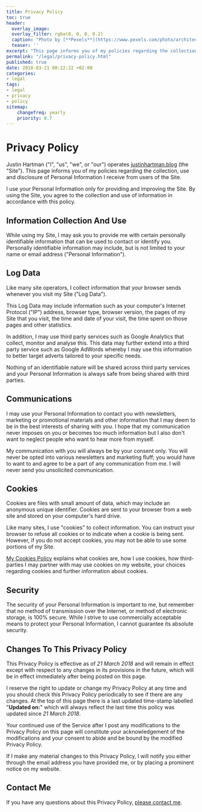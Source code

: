```yaml
---
title: Privacy Policy
toc: true
header:
  overlay_image: 
  overlay_filter: rgba(0, 0, 0, 0.2)
  caption: "Photo by [**Pexels**](https://www.pexels.com/photo/architecture-art-artwork-bench-206784/)"
  teaser: ''
excerpt: "This page informs you of my policies regarding the collection, use and disclosure of Personal Information I receive from users of the Site. I use your Personal Information only for providing and improving the Site."
permalink: "/legal/privacy-policy.html"
published: true
date: 2018-03-21 00:22:22 +02:00
categories:
- legal
tags:
- legal 
- privacy 
- policy
sitemap:
    changefreq: yearly
    priority: 0.7
---
```

# Privacy Policy

Justin Hartman ("I", "us", "we", or "our") operates [justinhartman.blog][me] (the "Site"). This page informs you of my policies regarding the collection, use and disclosure of Personal Information I receive from users of the Site.

I use your Personal Information only for providing and improving the Site. By using the Site, you agree to the collection and use of information in accordance with this policy.

## Information Collection And Use

While using my Site, I may ask you to provide me with certain personally identifiable information that can be used to contact or identify you. Personally identifiable information may include, but is not limited to your name or email address ("Personal Information").

## Log Data

Like many site operators, I collect information that your browser sends whenever you visit my Site ("Log Data").

This Log Data may include information such as your computer's Internet Protocol ("IP") address, browser type, browser version, the pages of my Site that you visit, the time and date of your visit, the time spent on those pages and other statistics.

In addition, I may use third party services such as Google Analytics that collect, monitor and analyse this. This data may further extend into a third party service such as Google AdWords whereby I may use this information to better target adverts tailored to your specific needs. 

Nothing of an identifiable nature will be shared across third party services and your Personal Information is always safe from being shared with third parties.

## Communications

I may use your Personal Information to contact you with newsletters, marketing or promotional materials and other information that I may deem to be in the best interests of sharing with you. I hope that my communication never imposes on you or becomes too much information but I also don't want to neglect people who want to hear more from myself.

My communication with you will always be by your consent only. You will never be opted into various newsletters and marketing fluff; you would have to want to and agree to be a part of any communication from me. I will never send you unsolicited communication.

## Cookies

Cookies are files with small amount of data, which may include an anonymous unique identifier. Cookies are sent to your browser from a web site and stored on your computer's hard drive.

Like many sites, I use "cookies" to collect information. You can instruct your browser to refuse all cookies or to indicate when a cookie is being sent. However, if you do not accept cookies, you may not be able to use some portions of my Site.

[My Cookies Policy][cookie-policy] explains what cookies are, how I use cookies, how third-parties I may partner with may use cookies on my website, your choices regarding cookies and further information about cookies. 

## Security

The security of your Personal Information is important to me, but remember that no method of transmission over the Internet, or method of electronic storage, is 100% secure. While I strive to use commercially acceptable means to protect your Personal Information, I cannot guarantee its absolute security.

## Changes To This Privacy Policy

This Privacy Policy is effective as of _21 March 2018_ and will remain in effect except with respect to any changes in its provisions in the future, which will be in effect immediately after being posted on this page.

I reserve the right to update or change my Privacy Policy at any time and you should check this Privacy Policy periodically to see if there are any changes. At the top of this page there is a last updated time-stamp labelled "**Updated on:**" which will always reflect the last time this policy was updated since _21 March 2018_.

Your continued use of the Service after I post any modifications to the Privacy Policy on this page will constitute your acknowledgement of the modifications and your consent to abide and be bound by the modified Privacy Policy.

If I make any material changes to this Privacy Policy, I will notify you either through the email address you have provided me, or by placing a prominent notice on my website.

## Contact Me

If you have any questions about this Privacy Policy, [please contact me][github].

[me]: https://justinhartman.blog
[cookie-policy]: /legal/cookies-policy.html
[github]: mailto:incoming+justinhartman-justinhartman-gitlab-io-6731849-issue-@incoming.gitlab.com
